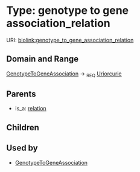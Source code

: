 
# Type: genotype to gene association_relation




URI: [biolink:genotype_to_gene_association_relation](https://w3id.org/biolink/vocab/genotype_to_gene_association_relation)


## Domain and Range

[GenotypeToGeneAssociation](GenotypeToGeneAssociation.md) ->  <sub>REQ</sub> [Uriorcurie](type/Uriorcurie.md)

## Parents

 *  is_a: [relation](relation.md)

## Children


## Used by

 * [GenotypeToGeneAssociation](GenotypeToGeneAssociation.md)
